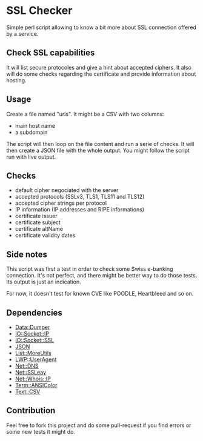 # SSL Checker

Simple perl script allowing to know a bit more about
SSL connection offered by a service.

## Check SSL capabilities
It will list secure protocoles and give a hint about accepted
ciphers. It also will do some checks regarding the certificate and
provide information about hosting.

## Usage
Create a file named "urls". It might be a CSV with two columns:
* main host name
* a subdomain

The script will then loop on the file content and run a serie of checks.
It will then create a JSON file with the whole output. You might follow the
script run with live output.

## Checks
* default cipher negociated with the server
* accepted protocols (SSLv3, TLS1, TLS11 and TLS12)
* accepted cipher strings per protocol
* IP information (IP addresses and RIPE informations)
* certificate issuer
* certificate subject
* certificate altName
* certificate validity dates

## Side notes
This script was first a test in order to check some Swiss e-banking connection.
It's not perfect, and there might be better way to do those tests. Its output is
just an indication.

For now, it doesn't test for known CVE like POODLE, Heartbleed and so on.

## Dependencies
* [Data::Dumper](http://search.cpan.org/~smueller/Data-Dumper-2.154/Dumper.pm)
* [IO::Socket::IP](http://search.cpan.org/~pevans/IO-Socket-IP-0.34/lib/IO/Socket/IP.pm)
* [IO::Socket::SSL](http://search.cpan.org/~sullr/IO-Socket-SSL-2.008/lib/IO/Socket/SSL.pod)
* [JSON](http://search.cpan.org/~makamaka/JSON-2.90/lib/JSON.pm)
* [List::MoreUtils](http://search.cpan.org/~rehsack/List-MoreUtils-0.401/lib/List/MoreUtils.pm)
* [LWP::UserAgent](http://search.cpan.org/~mschilli/libwww-perl-6.08/lib/LWP/UserAgent.pm)
* [Net::DNS](http://search.cpan.org/~nlnetlabs/Net-DNS-0.81/lib/Net/DNS.pm)
* [Net::SSLeay](http://search.cpan.org/~mikem/Net-SSLeay-1.66/lib/Net/SSLeay.pod)
* [Net::Whois::IP](http://search.cpan.org/~bschmitz/Net-Whois-IP-1.15/IP.pm)
* [Term::ANSIColor](http://search.cpan.org/~rra/Term-ANSIColor-4.03/lib/Term/ANSIColor.pm)
* [Text::CSV](http://search.cpan.org/~makamaka/Text-CSV-1.32/lib/Text/CSV.pm)


## Contribution
Feel free to fork this project and do some pull-request if you find errors or
some new tests it might do.
